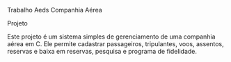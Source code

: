 Trabalho Aeds Companhia Aérea

Projeto

Este projeto é um sistema simples de gerenciamento de uma companhia aérea em C. Ele permite cadastrar passageiros, tripulantes, voos, assentos, reservas e baixa em reservas, pesquisa e programa de fidelidade.


